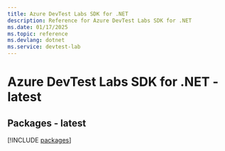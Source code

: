 ```yaml
---
title: Azure DevTest Labs SDK for .NET
description: Reference for Azure DevTest Labs SDK for .NET
ms.date: 01/17/2025
ms.topic: reference
ms.devlang: dotnet
ms.service: devtest-lab
---
```

# Azure DevTest Labs SDK for .NET - latest
## Packages - latest
[!INCLUDE [packages](devtest-labs-index.md)]